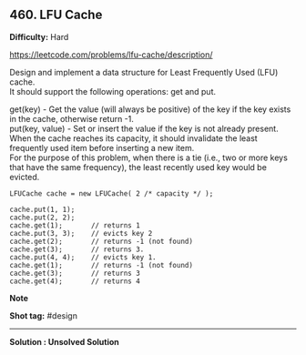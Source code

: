 ## 460. LFU Cache

**Difficulty:** Hard

https://leetcode.com/problems/lfu-cache/description/

Design and implement a data structure for Least Frequently Used (LFU) cache. <br/>
It should support the following operations: get and put. <br/>

get(key) - Get the value (will always be positive) of the key if the key exists in the cache, otherwise return -1. <br/>
put(key, value) - Set or insert the value if the key is not already present. <br/>
When the cache reaches its capacity, it should invalidate the least frequently used item before inserting a new item. <br/>
For the purpose of this problem, when there is a tie (i.e., two or more keys that have the same frequency), the least recently used key would be evicted.

```
LFUCache cache = new LFUCache( 2 /* capacity */ );

cache.put(1, 1);
cache.put(2, 2);
cache.get(1);       // returns 1
cache.put(3, 3);    // evicts key 2
cache.get(2);       // returns -1 (not found)
cache.get(3);       // returns 3.
cache.put(4, 4);    // evicts key 1.
cache.get(1);       // returns -1 (not found)
cache.get(3);       // returns 3
cache.get(4);       // returns 4
```

**Note** <br/>

**Shot tag:** \#design

----------------------

**Solution : Unsolved Solution** <br/>
